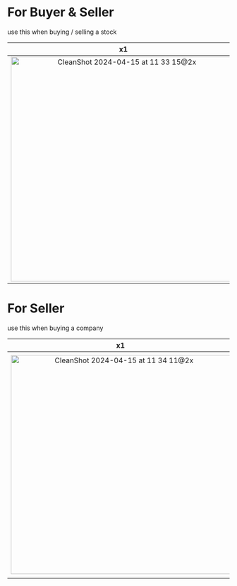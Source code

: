
# For Buyer & Seller
use this when buying / selling a stock

x1 | x2
:-------------------------:|:-------------------------:
<img width="510" alt="CleanShot 2024-04-15 at 11 33 15@2x" src="https://github.com/jiahao-0204/panic_on_wall_street/assets/75384852/f19d05b8-61a3-4fc3-b9a8-e117c00061ff"> | <img width="500" alt="CleanShot 2024-04-15 at 11 34 41@2x" src="https://github.com/jiahao-0204/panic_on_wall_street/assets/75384852/727270d5-2628-4eb6-bf83-449d65e24b9c">

# For Seller
use this when buying a company

x1 | x2
:-------------------------:|:-------------------------:
<img width="497" alt="CleanShot 2024-04-15 at 11 34 11@2x" src="https://github.com/jiahao-0204/panic_on_wall_street/assets/75384852/6a24d5a8-f93b-4df7-8ad1-2450d72c1b53"> | <img width="507" alt="CleanShot 2024-04-15 at 11 35 14@2x" src="https://github.com/jiahao-0204/panic_on_wall_street/assets/75384852/4ec81bb7-c487-4f22-9c83-e3a6abcf089f">
